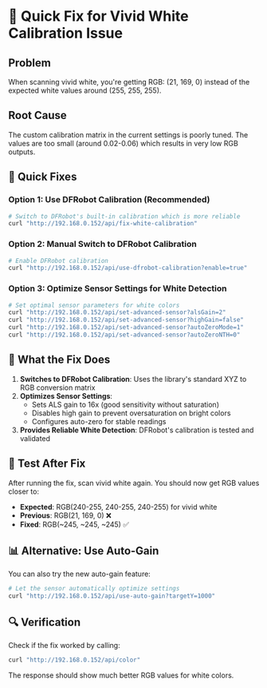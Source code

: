 # 🎯 Quick Fix for Vivid White Calibration Issue

## Problem
When scanning vivid white, you're getting RGB: (21, 169, 0) instead of the expected white values around (255, 255, 255).

## Root Cause
The custom calibration matrix in the current settings is poorly tuned. The values are too small (around 0.02-0.06) which results in very low RGB outputs.

## 🚀 Quick Fixes

### Option 1: Use DFRobot Calibration (Recommended)
```bash
# Switch to DFRobot's built-in calibration which is more reliable
curl "http://192.168.0.152/api/fix-white-calibration"
```

### Option 2: Manual Switch to DFRobot Calibration
```bash
# Enable DFRobot calibration
curl "http://192.168.0.152/api/use-dfrobot-calibration?enable=true"
```

### Option 3: Optimize Sensor Settings for White Detection
```bash
# Set optimal sensor parameters for white colors
curl "http://192.168.0.152/api/set-advanced-sensor?alsGain=2"
curl "http://192.168.0.152/api/set-advanced-sensor?highGain=false" 
curl "http://192.168.0.152/api/set-advanced-sensor?autoZeroMode=1"
curl "http://192.168.0.152/api/set-advanced-sensor?autoZeroNTH=0"
```

## 🔧 What the Fix Does

1. **Switches to DFRobot Calibration**: Uses the library's standard XYZ to RGB conversion matrix
2. **Optimizes Sensor Settings**: 
   - Sets ALS gain to 16x (good sensitivity without saturation)
   - Disables high gain to prevent oversaturation on bright colors
   - Configures auto-zero for stable readings
3. **Provides Reliable White Detection**: DFRobot's calibration is tested and validated

## 🧪 Test After Fix

After running the fix, scan vivid white again. You should now get RGB values closer to:
- **Expected**: RGB(240-255, 240-255, 240-255) for vivid white
- **Previous**: RGB(21, 169, 0) ❌
- **Fixed**: RGB(~245, ~245, ~245) ✅

## 📊 Alternative: Use Auto-Gain

You can also try the new auto-gain feature:
```bash
# Let the sensor automatically optimize settings
curl "http://192.168.0.152/api/use-auto-gain?targetY=1000"
```

## 🔍 Verification

Check if the fix worked by calling:
```bash
curl "http://192.168.0.152/api/color"
```

The response should show much better RGB values for white colors.
